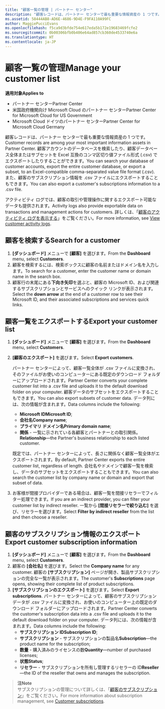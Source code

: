 ```yaml
---
title: "顧客一覧の管理 | パートナー センター"
description: "顧客レコードは、パートナー センターで最も重要な情報資産の 1 つです。"
ms.assetid: 58444AB8-AD6E-4686-9D4E-F9FA110A99FC
author: MaggiePucciEvans
ms.openlocfilehash: f5ca9d3bfde754e617eda5b172e19683469fcfe2
ms.sourcegitcommit: 0b00306bfb0b406e64ad857cb360de4533740e6a
ms.translationtype: HT
ms.contentlocale: ja-JP
---
```

# <a name="manage-your-customer-list"></a><span data-ttu-id="17c80-103">顧客一覧の管理</span><span class="sxs-lookup"><span data-stu-id="17c80-103">Manage your customer list</span></span>

**<span data-ttu-id="17c80-104">適用対象</span><span class="sxs-lookup"><span data-stu-id="17c80-104">Applies to</span></span>**

-  <span data-ttu-id="17c80-105">パートナー センター</span><span class="sxs-lookup"><span data-stu-id="17c80-105">Partner Center</span></span>
-  <span data-ttu-id="17c80-106">米国政府機関向け Microsoft Cloud のパートナー センター</span><span class="sxs-lookup"><span data-stu-id="17c80-106">Partner Center for Microsoft Cloud for US Government</span></span>
-  <span data-ttu-id="17c80-107">Microsoft Cloud ドイツのパートナー センター</span><span class="sxs-lookup"><span data-stu-id="17c80-107">Partner Center for Microsoft Cloud Germany</span></span>

<span data-ttu-id="17c80-108">顧客レコードは、パートナー センターで最も重要な情報資産の 1 つです。</span><span class="sxs-lookup"><span data-stu-id="17c80-108">Customer records are among your most important information assets in Partner Center.</span></span> <span data-ttu-id="17c80-109">顧客アカウントのデータベースを検索したり、顧客データベース全体またはサブセットを Excel 互換のコンマ区切り値ファイル形式 (.csv) でエクスポートしたりすることができます。</span><span class="sxs-lookup"><span data-stu-id="17c80-109">You can search your database of customer accounts, export the entire customer database, or export a subset, to an Excel-compatible comma-separated value file format (.csv).</span></span> <span data-ttu-id="17c80-110">また、顧客のサブスクリプション情報を .csv ファイルにエクスポートすることもできます。</span><span class="sxs-lookup"><span data-stu-id="17c80-110">You can also export a customer's subscriptions information to a .csv file.</span></span>

<span data-ttu-id="17c80-111">アクティビティ ログでは、顧客の取引や管理操作に関するエクスポート可能なデータも提供されます。</span><span class="sxs-lookup"><span data-stu-id="17c80-111">Activity logs also provide exportable data on transactions and management actions for customers.</span></span> <span data-ttu-id="17c80-112">詳しくは、「[顧客のアクティビティ ログを表示する](activity-logs.md)」をご覧ください。</span><span class="sxs-lookup"><span data-stu-id="17c80-112">For more information, see [View customer activity logs](activity-logs.md).</span></span>


## <a name="search-for-a-customer"></a><span data-ttu-id="17c80-113">顧客を検索する</span><span class="sxs-lookup"><span data-stu-id="17c80-113">Search for a customer</span></span>

1.  <span data-ttu-id="17c80-114">**[ダッシュボード]** メニューで **[顧客]** を選びます。</span><span class="sxs-lookup"><span data-stu-id="17c80-114">From the **Dashboard** menu, select **Customers**.</span></span>
2.  <span data-ttu-id="17c80-115">顧客を検索するには、検索ボックスに顧客の名前またはドメイン名を入力します。</span><span class="sxs-lookup"><span data-stu-id="17c80-115">To search for a customer, enter the customer name or domain name in the search box.</span></span>
3.  <span data-ttu-id="17c80-116">顧客行の末尾にある**下向き矢印**を選ぶと、顧客の Microsoft ID、および関連するサブスクリプションとサービスへのクイック リンクが表示されます。</span><span class="sxs-lookup"><span data-stu-id="17c80-116">Select the **down arrow** at the end of a customer row to see their Microsoft ID, and their associated subscriptions and services quick links.</span></span>


## <a name="export-your-customer-list"></a><span data-ttu-id="17c80-117">顧客一覧をエクスポートする</span><span class="sxs-lookup"><span data-stu-id="17c80-117">Export your customer list</span></span>

1.  <span data-ttu-id="17c80-118">**[ダッシュボード]** メニューで **[顧客]** を選びます。</span><span class="sxs-lookup"><span data-stu-id="17c80-118">From the **Dashboard** menu, select **Customers**.</span></span>
2.  <span data-ttu-id="17c80-119">**[顧客のエクスポート]** を選びます。</span><span class="sxs-lookup"><span data-stu-id="17c80-119">Select **Export customers**.</span></span>

    <span data-ttu-id="17c80-120">パートナー センターによって、顧客一覧全体が .csv ファイルに変換され、そのファイルがお使いのコンピューターにある既定のダウンロード フォルダーにアップロードされます。</span><span class="sxs-lookup"><span data-stu-id="17c80-120">Partner Center converts your complete customer list into a .csv file and uploads it to the default download folder on your computer.</span></span> <span data-ttu-id="17c80-121">顧客データのサブセットをエクスポートすることもできます。</span><span class="sxs-lookup"><span data-stu-id="17c80-121">You can also export subsets of customer data.</span></span> <span data-ttu-id="17c80-122">データ列には、次の情報が含まれます。</span><span class="sxs-lookup"><span data-stu-id="17c80-122">Data columns include the following:</span></span>

    -   <span data-ttu-id="17c80-123">**Microsoft ID**</span><span class="sxs-lookup"><span data-stu-id="17c80-123">**Microsoft ID**;</span></span>
    -   <span data-ttu-id="17c80-124">**会社名**</span><span class="sxs-lookup"><span data-stu-id="17c80-124">**Company name**;</span></span>
    -   <span data-ttu-id="17c80-125">**プライマリ ドメイン名**</span><span class="sxs-lookup"><span data-stu-id="17c80-125">**Primary domain name**;</span></span>
    -   <span data-ttu-id="17c80-126">**関係** - 一覧に示されている各顧客とパートナーとの取引関係。</span><span class="sxs-lookup"><span data-stu-id="17c80-126">**Relationship**—the Partner's business relationship to each listed customer.</span></span>

    <span data-ttu-id="17c80-127">既定では、パートナー センターによって、長さに関係なく顧客一覧全体がエクスポートされます。</span><span class="sxs-lookup"><span data-stu-id="17c80-127">By default, Partner Center exports the entire customer list, regardless of length.</span></span> <span data-ttu-id="17c80-128">会社名やドメインで顧客一覧を検索し、データのサブセットをエクスポートすることもできます。</span><span class="sxs-lookup"><span data-stu-id="17c80-128">You can also search the customer list by company name or domain and export that subset of data.</span></span>

3.  <span data-ttu-id="17c80-129">お客様が間接プロバイダーである場合は、顧客一覧を間接リセラーでフィルター処理できます。</span><span class="sxs-lookup"><span data-stu-id="17c80-129">If you are an indirect provider, you can filter your customer list by indirect reseller.</span></span> <span data-ttu-id="17c80-130">一覧から **[間接リセラーで絞り込む]** を選び、リセラーを選びます。</span><span class="sxs-lookup"><span data-stu-id="17c80-130">Select **Filter by indirect reseller** from the list and then choose a reseller.</span></span>


## <a name="export-customer-subscription-information"></a><span data-ttu-id="17c80-131">顧客のサブスクリプション情報のエクスポート</span><span class="sxs-lookup"><span data-stu-id="17c80-131">Export customer subscription information</span></span>

1.  <span data-ttu-id="17c80-132">**[ダッシュボード]** メニューで **[顧客]** を選びます。</span><span class="sxs-lookup"><span data-stu-id="17c80-132">From the **Dashboard** menu, select **Customers**.</span></span>
2.  <span data-ttu-id="17c80-133">顧客の **[会社名]** を選びます。</span><span class="sxs-lookup"><span data-stu-id="17c80-133">Select the **Company name** for any customer.</span></span> <span data-ttu-id="17c80-134">顧客の **[サブスクリプション]** ページが開き、製品サブスクリプションの完全な一覧が表示されます。</span><span class="sxs-lookup"><span data-stu-id="17c80-134">The customer's **Subscriptions** page opens, showing their complete list of product subscriptions.</span></span>
3.  <span data-ttu-id="17c80-135">**[サブスクリプションのエクスポート]** を選びます。</span><span class="sxs-lookup"><span data-stu-id="17c80-135">Select **Export subscriptions**.</span></span> <span data-ttu-id="17c80-136">パートナー センターによって、顧客のサブスクリプション データが .csv ファイルに変換され、お使いのコンピューター上の既定のダウンロード フォルダーにアップロードされます。</span><span class="sxs-lookup"><span data-stu-id="17c80-136">Partner Center converts the customer's subscription data into a .csv file and uploads it to the default download folder on your computer.</span></span> <span data-ttu-id="17c80-137">データ列には、次の情報が含まれます。</span><span class="sxs-lookup"><span data-stu-id="17c80-137">Data columns include the following:</span></span>
    -   <span data-ttu-id="17c80-138">**サブスクリプション ID**</span><span class="sxs-lookup"><span data-stu-id="17c80-138">**Subscription ID**;</span></span>
    -   <span data-ttu-id="17c80-139">**サブスクリプション** - サブスクリプションの製品名</span><span class="sxs-lookup"><span data-stu-id="17c80-139">**Subscription**—the product name for the subscription;</span></span>
    -   <span data-ttu-id="17c80-140">**数量** - 購入済みのライセンスの数</span><span class="sxs-lookup"><span data-stu-id="17c80-140">**Quantity**—number of purchased licenses;</span></span>
    -   <span data-ttu-id="17c80-141">**状態**</span><span class="sxs-lookup"><span data-stu-id="17c80-141">**Status**;</span></span>
    -   <span data-ttu-id="17c80-142">**リセラー** - サブスクリプションを所有し管理するリセラーの ID</span><span class="sxs-lookup"><span data-stu-id="17c80-142">**Reseller**—the ID of the reseller that owns and manages the subscription.</span></span>

>**<span data-ttu-id="17c80-143">注</span><span class="sxs-lookup"><span data-stu-id="17c80-143">Note</span></span>**<br>
<span data-ttu-id="17c80-144">サブスクリプションの管理について詳しくは、「[顧客のサブスクリプション](customer-subscriptions.md)」をご覧ください。</span><span class="sxs-lookup"><span data-stu-id="17c80-144">For more information about subscription management, see [Customer subscriptions](customer-subscriptions.md).</span></span>

     

 

 



